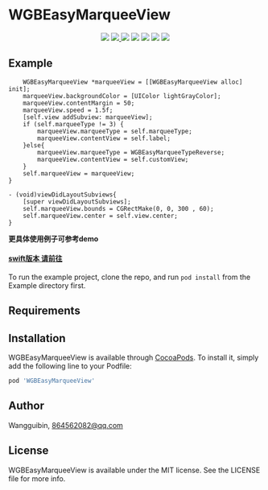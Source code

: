 # WGBEasyMarqueeView

<p align='center'>
<img src="https://img.shields.io/badge/build-passing-brightgreen.svg">
<a href="https://cocoapods.org/pods/WGBEasyMarqueeView"> <img src="https://img.shields.io/cocoapods/v/WGBEasyMarqueeView.svg?style=flat"> </a>
<img src="https://img.shields.io/badge/platform-iOS-ff69b4.svg">
<img src="https://img.shields.io/badge/language-Objective--C-orange.svg">
<a href=""><img src="https://img.shields.io/badge/license-MIT-000000.svg"></a>
<a href="http://wangguibin.github.io"><img src="https://img.shields.io/badge/Blog-CoderWGB-80d4f9.svg?style=flat"></a>
<img src="https://img.shields.io/badge/Enjoy-it%20!-brightgreen.svg?colorA=a0cd34">
</p>


## Example
```objc
    WGBEasyMarqueeView *marqueeView = [[WGBEasyMarqueeView alloc] init];
    marqueeView.backgroundColor = [UIColor lightGrayColor];
    marqueeView.contentMargin = 50;
    marqueeView.speed = 1.5f;
    [self.view addSubview: marqueeView];
    if (self.marqueeType != 3) {
        marqueeView.marqueeType = self.marqueeType;
        marqueeView.contentView = self.label;
    }else{
        marqueeView.marqueeType = WGBEasyMarqueeTypeReverse;
        marqueeView.contentView = self.customView;
    }
    self.marqueeView = marqueeView;
}

- (void)viewDidLayoutSubviews{
    [super viewDidLayoutSubviews];
    self.marqueeView.bounds = CGRectMake(0, 0, 300 , 60);
    self.marqueeView.center = self.view.center;
}

```

 **更具体使用例子可参考demo**

 #### [swift版本 请前往](https://github.com/pujiaxin33/JXMarqueeView)
To run the example project, clone the repo, and run `pod install` from the Example directory first.

## Requirements

## Installation

WGBEasyMarqueeView is available through [CocoaPods](https://cocoapods.org). To install
it, simply add the following line to your Podfile:

```ruby
pod 'WGBEasyMarqueeView'
```

## Author

Wangguibin, 864562082@qq.com

## License

WGBEasyMarqueeView is available under the MIT license. See the LICENSE file for more info.
